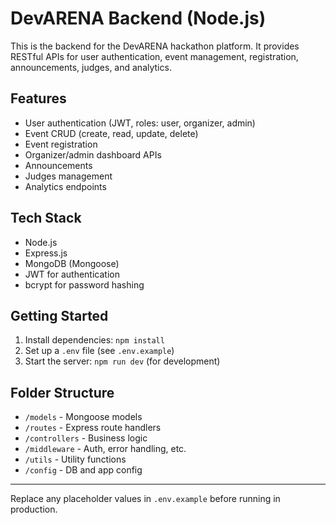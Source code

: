 # DevARENA Backend (Node.js)

This is the backend for the DevARENA hackathon platform. It provides RESTful APIs for user authentication, event management, registration, announcements, judges, and analytics.

## Features
- User authentication (JWT, roles: user, organizer, admin)
- Event CRUD (create, read, update, delete)
- Event registration
- Organizer/admin dashboard APIs
- Announcements
- Judges management
- Analytics endpoints

## Tech Stack
- Node.js
- Express.js
- MongoDB (Mongoose)
- JWT for authentication
- bcrypt for password hashing

## Getting Started
1. Install dependencies: `npm install`
2. Set up a `.env` file (see `.env.example`)
3. Start the server: `npm run dev` (for development)

## Folder Structure
- `/models` - Mongoose models
- `/routes` - Express route handlers
- `/controllers` - Business logic
- `/middleware` - Auth, error handling, etc.
- `/utils` - Utility functions
- `/config` - DB and app config

---
Replace any placeholder values in `.env.example` before running in production.
